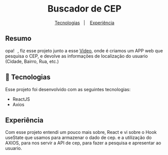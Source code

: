 <h1 align="center">Buscador de CEP</h1>

<p align="center">
  <a href="#-tecnologias">Tecnologias</a>&nbsp;&nbsp;&nbsp;|&nbsp;&nbsp;&nbsp;
  <a href="#Experiência">Experiência</a>
</p>

## Resumo

<p> opa!<img src="https://raw.githubusercontent.com/kaueMarques/kaueMarques/master/hi.gif" width="10px">, fiz esse projeto junto a esse <a href="www.youtube.com/watch?v=oy4cbqE1_qc&t">Video</a>, onde é criamos um APP web que pesquisa o CEP, e devolve as informações de localização do usuario (Cidade, Bairro, Rua, etc.)  </p>


## 🚀 Tecnologias

Esse projeto foi desenvolvido com as seguintes tecnologias:

- ReactJS
- Axios

## Experiência

<p> Com esse projeto entendi um pouco mais sobre, React e vi sobre o Hook useState que usamos para armazenar o dado de cep.
e a utilização do AXIOS, para nos servir a API de cep, para fazer a pesquisa e apresentar ao usuario.</p>




